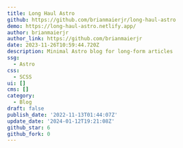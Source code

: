```yaml
---
title: Long Haul Astro
github: https://github.com/brianmaierjr/long-haul-astro
demo: https://long-haul-astro.netlify.app/
author: brianmaierjr
author_link: https://github.com/brianmaierjr
date: 2023-11-26T10:59:44.720Z
description: Minimal Astro blog for long-form articles
ssg:
  - Astro
css:
  - SCSS
ui: []
cms: []
category:
  - Blog
draft: false
publish_date: '2022-11-13T01:44:07Z'
update_date: '2024-01-12T19:21:08Z'
github_star: 6
github_fork: 0
---
```

